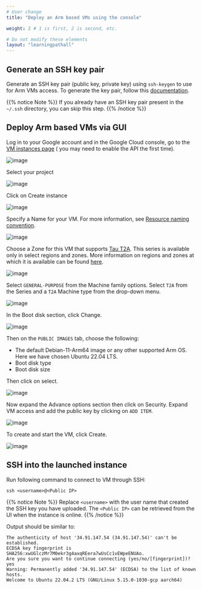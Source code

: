 ```yaml
---
# User change
title: "Deploy an Arm based VMs using the console"

weight: 2 # 1 is first, 2 is second, etc.

# Do not modify these elements
layout: "learningpathall"
---
```


## Generate an SSH key pair

Generate an SSH key pair (public key, private key) using `ssh-keygen` to use for Arm VMs access. To generate the key pair, follow this [documentation](/install-guides/ssh#ssh-keys).

{{% notice Note %}}
If you already have an SSH key pair present in the `~/.ssh` directory, you can skip this step.
{{% /notice %}}

## Deploy Arm based VMs via GUI
Log in to your Google account and in the Google Cloud console, go to the [VM instances page](https://console.cloud.google.com/compute/instances?_ga=2.159262650.1220602700.1668410849-523068185.1662463135) ( you may need to enable the API the first time).

![image](https://user-images.githubusercontent.com/67620689/202090364-2946214c-2347-4538-b2b0-3a36f45caee0.PNG)

Select your project

![image](https://user-images.githubusercontent.com/67620689/202095985-103deaa4-610d-45ea-a84c-65af2bbfec41.PNG)

Click on Create instance

![image](https://user-images.githubusercontent.com/67620689/202090934-aa0aa2da-e0f7-4aea-b8db-bc4988b781b2.PNG)

Specify a Name for your VM. For more information, see [Resource naming convention](https://cloud.google.com/compute/docs/naming-resources#resource-name-format).

![image](https://user-images.githubusercontent.com/67620689/202098830-532b5dc8-f6b5-4cff-931c-ec41edd08516.PNG)

Choose a Zone for this VM that supports [Tau T2A](https://cloud.google.com/compute/docs/general-purpose-machines#t2a_machines). This series is available only in select regions and zones. More information on regions and zones at which it is available can be found [here](https://cloud.google.com/compute/docs/regions-zones#available).

![image](https://user-images.githubusercontent.com/67620689/202097168-6208b6ae-3627-47b3-a397-7783769e6727.PNG)

Select `GENERAL-PURPOSE` from the Machine family options. Select `T2A` from the Series and a `T2A` Machine type from the drop-down menu.

![image](https://user-images.githubusercontent.com/67620689/203740482-d820ced1-5eeb-4c07-99a3-18a7a7511966.PNG)

In the Boot disk section, click Change.

![image](https://user-images.githubusercontent.com/67620689/204448755-f1259724-a386-4dc3-9b88-8ece7057d4de.PNG)

Then on the `PUBLIC IMAGES` tab, choose the following:
 * The default Debian-11-Arm64 image or any other supported Arm OS. Here we have chosen Ubuntu 22.04 LTS.
 * Boot disk type
 * Boot disk size

Then click on select.

![image](https://user-images.githubusercontent.com/67620689/204448774-b75b0c07-5cc3-4aa2-8d5d-0e0ced437e22.PNG)

Now expand the Advance options section then click on Security. Expand VM access and add the public key by clicking on `ADD ITEM`.

![image](https://user-images.githubusercontent.com/67620689/225616099-8fc7791a-24b3-4195-b957-154eaca43080.PNG)

To create and start the VM, click Create.

![image](https://user-images.githubusercontent.com/67620689/202098038-7bfb0b6c-af18-4d5c-92a8-ca90a57bc25b.PNG)

## SSH into the launched instance
Run following command to connect to VM through SSH:

```
ssh <username>@<Public IP>
```
{{% notice Note %}}
Replace `<username>` with the user name that created the SSH key you have uploaded. The `<Public IP>` can be retrieved from the UI when the instance is online.
{{% /notice %}}

Output should be similar to:

```output
The authenticity of host '34.91.147.54 (34.91.147.54)' can't be established.
ECDSA key fingerprint is SHA256:xwUGlczMr7M0ekr3g4axqREera7wUsCc1vEWpeENUAo.
Are you sure you want to continue connecting (yes/no/[fingerprint])? yes
Warning: Permanently added '34.91.147.54' (ECDSA) to the list of known hosts.
Welcome to Ubuntu 22.04.2 LTS (GNU/Linux 5.15.0-1030-gcp aarch64)
```
